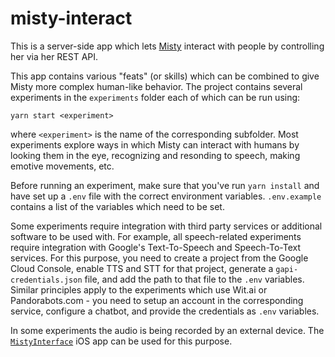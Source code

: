 # misty-interact
This is a server-side app which lets [Misty](https://www.mistyrobotics.com/) interact with people by controlling her via her REST API.

This app contains various "feats" (or skills) which can be combined to give Misty more complex human-like behavior. The project contains several experiments in the `experiments` folder each of which can be run using:

```
yarn start <experiment>
```

where `<experiment>` is the name of the corresponding subfolder. Most experiments explore ways in which Misty can interact with humans by looking them in the eye, recognizing and resonding to speech, making emotive movements, etc.

Before running an experiment, make sure that you've run `yarn install` and have set up a `.env` file with the correct environment variables. `.env.example` contains a list of the variables which need to be set.

Some experiments require integration with third party services or additional software to be used with. For example, all speech-related experiments require integration with Google's Text-To-Speech and Speech-To-Text services. For this purpose, you need to create a project from the Google Cloud Console, enable TTS and STT for that project, generate a `gapi-credentials.json` file, and add the path to that file to the `.env` variables. Similar principles apply to the experiments which use Wit.ai or Pandorabots.com - you need to setup an account in the corresponding service, configure a chatbot, and provide the credentials as `.env` variables.

In some experiments the audio is being recorded by an external device. The [`MistyInterface`](https://github.com/asteasolutions/MistyInterface) iOS app can be used for this purpose.
